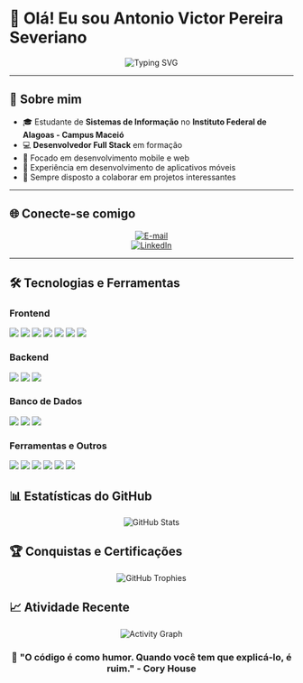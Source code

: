 # 👋 Olá! Eu sou Antonio Victor Pereira Severiano

<div align="center">
  <img src="https://readme-typing-svg.herokuapp.com?font=Fira+Code&pause=1000&color=30A3DC&center=true&vCenter=true&width=435&lines=Desenvolvedor+Full+Stack;Estudante+de+Sistemas+de+Informa%C3%A7%C3%A3o;Apaixonado+por+Tecnologia" alt="Typing SVG" />
</div>

---

## 🚀 Sobre mim

- 🎓 Estudante de **Sistemas de Informação** no **Instituto Federal de Alagoas - Campus Maceió**
- 💻 **Desenvolvedor Full Stack** em formação
- 🎯 Focado em desenvolvimento mobile e web
- 📱 Experiência em desenvolvimento de aplicativos móveis
- 🤝 Sempre disposto a colaborar em projetos interessantes

---

## 🌐 Conecte-se comigo

<div align="center">
   
[![E-mail](https://img.shields.io/badge/-Email-000?style=for-the-badge&logo=microsoft-outlook&logoColor=E94D5F)](mailto:avps2@aluno.ifal.edu.br)  
[![LinkedIn](https://img.shields.io/badge/-LinkedIn-000?style=for-the-badge&logo=linkedin&logoColor=30A3DC)](https://www.linkedin.com/in/antonio-victor-pereira-severiano-0aa170169/)

</div>

---

## 🛠️ Tecnologias e Ferramentas

### Frontend
<div>
  <img src="https://img.shields.io/badge/dart-20232A?style=for-the-badge&logo=dart&logoColor=61DAFF">
  <img src="https://img.shields.io/badge/flutter-20232A?style=for-the-badge&logo=flutter&logoColor=61DADD">
  <img src="https://img.shields.io/badge/HTML5-E34F26?style=for-the-badge&logo=html5&logoColor=white">
  <img src="https://img.shields.io/badge/CSS3-1572B6?style=for-the-badge&logo=css3&logoColor=white">
  <img src="https://img.shields.io/badge/JavaScript-323330?style=for-the-badge&logo=javascript&logoColor=F7DF1E">
  <img src="https://img.shields.io/badge/React_Native-20232A?style=for-the-badge&logo=react&logoColor=61DAFB">
  <img src="https://img.shields.io/badge/Bootstrap-563D7C?style=for-the-badge&logo=bootstrap&logoColor=white">
</div>

### Backend
<div>
  <img src="https://img.shields.io/badge/Node.js-43853D?style=for-the-badge&logo=node.js&logoColor=white">
  <img src="https://img.shields.io/badge/Python-000000?style=for-the-badge&logo=Python&logoColor=white">
  <img src="https://img.shields.io/badge/Express.js-404D59?style=for-the-badge&logo=express&logoColor=white">
</div>

### Banco de Dados
<div>
  <img src="https://img.shields.io/badge/MySQL-005C84?style=for-the-badge&logo=mysql&logoColor=white">
  <img src="https://img.shields.io/badge/SQLite-07405E?style=for-the-badge&logo=sqlite&logoColor=white">
  <img src="https://img.shields.io/badge/MongoDB-4EA94B?style=for-the-badge&logo=mongodb&logoColor=white">
</div>

### Ferramentas e Outros
<div>
  <img src="https://img.shields.io/badge/Git-F05032?style=for-the-badge&logo=git&logoColor=white">
  <img src="https://img.shields.io/badge/Github-000000?style=for-the-badge&logo=github&logoColor=white">
  <img src="https://img.shields.io/badge/Postman-F24E1E?style=for-the-badge&logo=postman&logoColor=white">
  <img src="https://img.shields.io/badge/VS_Code-0078D4?style=for-the-badge&logo=visual%20studio%20code&logoColor=white">
  <img src="https://img.shields.io/badge/Android_Studio-3DDC84?style=for-the-badge&logo=android-studio&logoColor=white">
  <img src="https://img.shields.io/badge/Figma-F24E1E?style=for-the-badge&logo=figma&logoColor=white">
</div>



## 📊 Estatísticas do GitHub

<div align="center">
  
![GitHub Stats](https://github-readme-stats.vercel.app/api?username=antoniovictor2k&theme=transparent&bg_color=000&border_color=30A3DC&show_icons=true&icon_color=30A3DC&title_color=E94D5F&text_color=FFF&hide_rank=false&show_icons=true&include_all_commits=true&count_private=true)

</div>



## 🏆 Conquistas e Certificações

<div align="center">

![GitHub Trophies](https://github-profile-trophy.vercel.app/?username=antoniovictor2k&theme=onedark&no-frame=true&no-bg=true&margin-w=4&column=4)

</div>



## 📈 Atividade Recente

<div align="center">
  
![Activity Graph](https://github-readme-activity-graph.vercel.app/graph?username=antoniovictor2k&bg_color=000000&color=30A3DC&line=E94D5F&point=FFFFFF&area=true&hide_border=true)

</div>




<div align="center">

### 💬 "O código é como humor. Quando você tem que explicá-lo, é ruim." - Cory House

</div>

